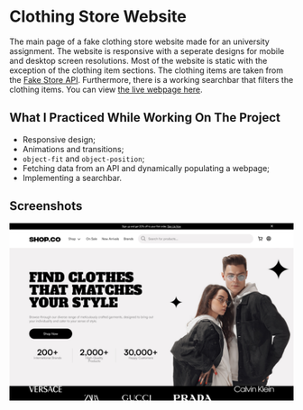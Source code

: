 # Clothing Store Website
The main page of a fake clothing store website made for an university assignment. The website is responsive with a seperate designs for mobile and desktop screen resolutions. Most of the website is static with the exception of the clothing item sections. The clothing items are taken from the [Fake Store API](https://fakestoreapi.com/). Furthermore, there is a working searchbar that filters the clothing items. You can view [the live webpage here](https://lukatsanavabtu.github.io/clothing-store-website/).

## What I Practiced While Working On The Project
- Responsive design;
- Animations and transitions;
- `object-fit` and `object-position`;
- Fetching data from an API and dynamically populating a webpage;
- Implementing a searchbar.

## Screenshots
![desktop screenshot](https://github.com/LukaTsanavaBTU/clothing-store-website/blob/main/screenshots/screenshot-desktop.png?raw=true)